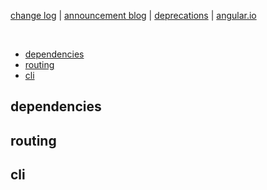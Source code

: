 
[change log](https://github.com/angular/angular/blob/master/CHANGELOG.md#1200-2021-05-12) |
[announcement blog](https://blog.angular.io/angular-v12-is-now-available-32ed51fbfd49) |
[deprecations](https://v12.angular.io/guide/deprecations) |
[angular.io](https://v12.angular.io/docs)

<br>

* [dependencies](#dependencies)
* [routing](#routing)
* [cli](#cli)


## dependencies



## routing


## cli
